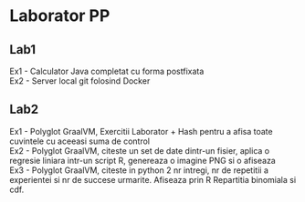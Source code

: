 # Laborator PP

## Lab1
Ex1 - Calculator Java completat cu forma postfixata<br>
Ex2 - Server local git folosind Docker<br>

## Lab2
Ex1 - Polyglot GraalVM, Exercitii Laborator + Hash pentru a afisa toate
cuvintele cu aceeasi suma de control<br>
Ex2 - Polyglot GraalVM, citeste un set de date dintr-un fisier, aplica o regresie liniara intr-un script R, genereaza o imagine PNG si o afiseaza<br>
Ex3 - Polyglot GraalVM, citeste in python 2 nr intregi, nr de repetitii a experientei si nr de succese urmarite. Afiseaza prin R Repartitia binomiala si cdf.<br>  

